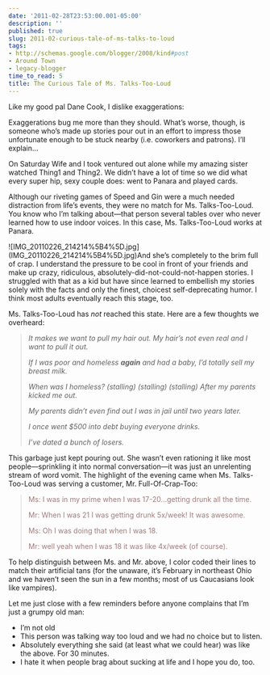 ```yaml
---
date: '2011-02-28T23:53:00.001-05:00'
description: ''
published: true
slug: 2011-02-curious-tale-of-ms-talks-to-loud
tags:
- http://schemas.google.com/blogger/2008/kind#post
- Around Town
- legacy-blogger
time_to_read: 5
title: The Curious Tale of Ms. Talks-Too-Loud
---
```


<p>Like my good pal Dane Cook, I dislike exaggerations:</p>  <p align="center"></p>
<p>Exaggerations bug me more than they should. What’s worse, though, is someone who’s made up stories pour out in an effort to impress those unfortunate enough to be stuck nearby (i.e. coworkers and patrons). I’ll explain…</p>
<p>On Saturday Wife and I took ventured out alone while my amazing sister watched Thing1 and Thing2. We didn’t have a lot of time so we did what every super hip, sexy couple does: went to Panara and played cards.</p>
<p>Although our riveting games of Speed and Gin were a much needed distraction from life’s events, they were no match for Ms. Talks-Too-Loud. You know who I’m talking about—that person several tables over who never learned how to use indoor voices. In this case, Ms. Talks-Too-Loud works at Panara.</p>
<p>![IMG_20110226_214214%5B4%5D.jpg](IMG_20110226_214214%5B4%5D.jpg)And she’s completely to the brim full of crap. I understand the pressure to be cool in front of your friends and make up crazy, ridiculous, absolutely-did-not-could-not-happen stories. I struggled with that as a kid but have since learned to embellish my stories solely with the facts and only the finest, choicest self-deprecating humor. I think most adults eventually reach this stage, too. </p>
<p>Ms. Talks-Too-Loud has <em>not </em>reached this state. Here are a few thoughts we overheard:</p>
<blockquote> 
<p><em>It makes we want to pull my hair out. My hair’s not even real and I want to pull it out.</em></p>  
<p><em>If I was poor and homeless <strong>again</strong> and had a baby, I’d totally sell my breast milk.</em></p>  
<p><em>When was I homeless? (stalling) (stalling) (stalling) After my parents kicked me out.</em></p>  
<p><em>My parents didn’t even find out I was in jail until two years later.</em></p>  
<p><em>I once went $500 into debt buying everyone drinks.</em></p>  
<p><em>I’ve dated a bunch of losers.</em></p>
</blockquote>
<p>This garbage just kept pouring out. She wasn’t even rationing it like most people—sprinkling it into normal conversation—it was just an unrelenting stream of word vomit. The highlight of the evening came when Ms. Talks-Too-Loud was serving a customer, Mr. Full-Of-Crap-Too:</p>
<blockquote> 
<p><font color="#9e7c7c">Ms: I was in my prime when I was 17-20…getting drunk all the time.</font></p>  
<p><font color="#9e7c7c">Mr: When I was 21 I was getting drunk 5x/week! It was awesome.</font></p>  
<p><font color="#9e7c7c">Ms: Oh I was doing that when I was 18.</font></p>  
<p><font color="#9e7c7c">Mr: well yeah when I was 18 it was like 4x/week (of course).</font></p>
</blockquote>
<p>To help distinguish between Ms. and Mr. above, I color coded their lines to match their artificial tans (for the unaware, it’s February in northeast Ohio and we haven’t seen the sun in a few months; most of us Caucasians look like vampires).</p>    
<p>Let me just close with a few reminders before anyone complains that I’m just a grumpy old man: </p>  <ul>   <li>I’m not old</li>    <li>This person was talking way too loud and we had no choice but to listen.</li>    <li>Absolutely everything she said (at least what we could hear) was like the above. For 30 minutes.</li>    <li>I hate it when people brag about sucking at life and I hope you do, too.</li> </ul>